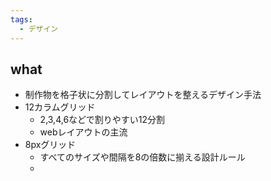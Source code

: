 ```yaml
---
tags:
  - デザイン
---
```

## what
- 制作物を格子状に分割してレイアウトを整えるデザイン手法
- 12カラムグリッド
	- 2,3,4,6などで割りやすい12分割
	- webレイアウトの主流
- 8pxグリッド
	- すべてのサイズや間隔を8の倍数に揃える設計ルール
	- 